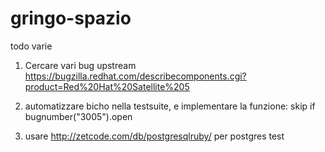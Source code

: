 # gringo-spazio
todo varie

1) Cercare vari bug upstream
https://bugzilla.redhat.com/describecomponents.cgi?product=Red%20Hat%20Satellite%205

2) automatizzare bicho nella testsuite, e implementare la funzione:
 skip if bugnumber("3005").open

3) usare http://zetcode.com/db/postgresqlruby/ per postgres test
